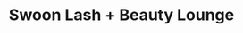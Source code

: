 ---
title: "Swoon Lash + Beauty Lounge"
url: /saint-louis-park/swoon-lash-beauty-lounge/
shop: hairdresser
---